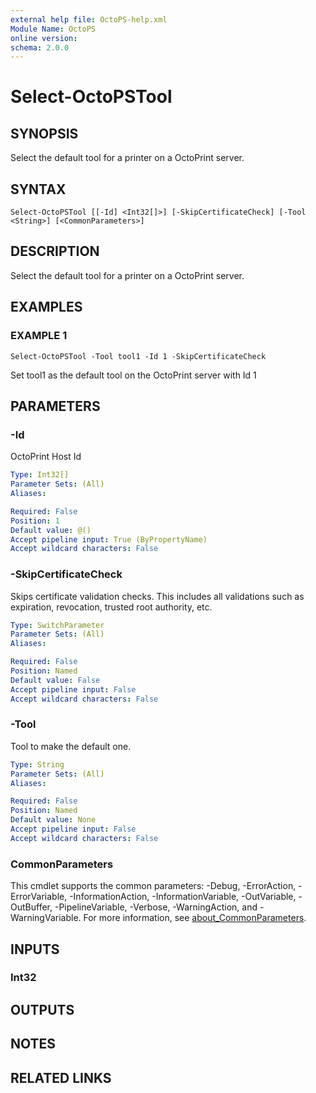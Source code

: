 ```yaml
---
external help file: OctoPS-help.xml
Module Name: OctoPS
online version:
schema: 2.0.0
---
```


# Select-OctoPSTool

## SYNOPSIS
Select the default tool for a printer on a OctoPrint server.

## SYNTAX

```
Select-OctoPSTool [[-Id] <Int32[]>] [-SkipCertificateCheck] [-Tool <String>] [<CommonParameters>]
```

## DESCRIPTION
Select the default tool for a printer on a OctoPrint server.

## EXAMPLES

### EXAMPLE 1
```
Select-OctoPSTool -Tool tool1 -Id 1 -SkipCertificateCheck
```

Set tool1 as the default tool on the OctoPrint server with Id 1

## PARAMETERS

### -Id
OctoPrint Host  Id

```yaml
Type: Int32[]
Parameter Sets: (All)
Aliases:

Required: False
Position: 1
Default value: @()
Accept pipeline input: True (ByPropertyName)
Accept wildcard characters: False
```

### -SkipCertificateCheck
Skips certificate validation checks.
This includes all validations such as expiration, revocation, trusted root authority, etc.

```yaml
Type: SwitchParameter
Parameter Sets: (All)
Aliases:

Required: False
Position: Named
Default value: False
Accept pipeline input: False
Accept wildcard characters: False
```

### -Tool
Tool to make the default one.

```yaml
Type: String
Parameter Sets: (All)
Aliases:

Required: False
Position: Named
Default value: None
Accept pipeline input: False
Accept wildcard characters: False
```

### CommonParameters
This cmdlet supports the common parameters: -Debug, -ErrorAction, -ErrorVariable, -InformationAction, -InformationVariable, -OutVariable, -OutBuffer, -PipelineVariable, -Verbose, -WarningAction, and -WarningVariable. For more information, see [about_CommonParameters](http://go.microsoft.com/fwlink/?LinkID=113216).

## INPUTS

### Int32
## OUTPUTS

## NOTES

## RELATED LINKS
